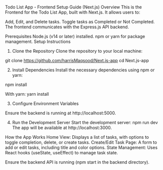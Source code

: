 Todo List App - Frontend Setup Guide (Next.js)
Overview
This is the Frontend for the Todo List App, built with Next.js. It allows users to:

Add, Edit, and Delete tasks.
Toggle tasks as Completed or Not Completed.
The frontend communicates with the Express.js API backend.

Prerequisites
Node.js (v14 or later) installed.
npm or yarn for package management.
Setup Instructions
1. Clone the Repository
Clone the repository to your local machine:

git clone https://github.com/harrisMaqsood/Next.js-app
cd Next.js-app

2. Install Dependencies
Install the necessary dependencies using npm or yarn:

npm install

With yarn:
yarn install

3. Configure Environment Variables

Ensure the backend is running at http://localhost:5000.

4. Run the Development Server
Start the development server:
npm run dev
The app will be available at http://localhost:3000.

How the App Works
Home View: Displays a list of tasks, with options to toggle completion, delete, or create tasks.
Create/Edit Task Page: A form to add or edit tasks, including title and color options.
State Management: Uses React hooks (useState, useEffect) to manage task state.

Ensure the backend API is running (npm start in the backend directory).
